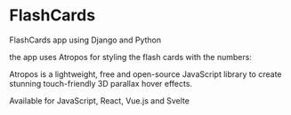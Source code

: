 # FlashCards

FlashCards app using Django and Python

the app uses Atropos for styling the flash cards with the numbers:

Atropos is a lightweight, free and open-source JavaScript library to create stunning touch-friendly 3D parallax hover effects.

Available for JavaScript, React, Vue.js and Svelte
